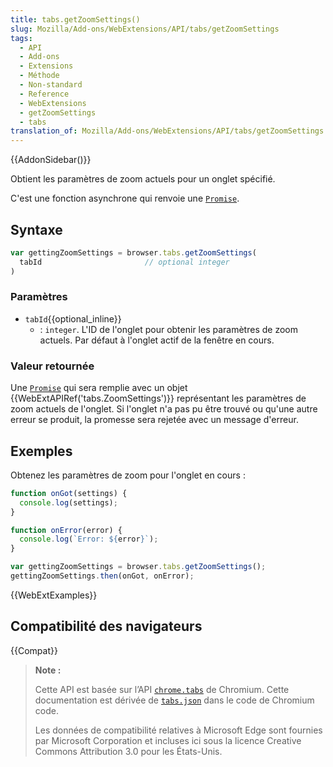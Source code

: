 ```yaml
---
title: tabs.getZoomSettings()
slug: Mozilla/Add-ons/WebExtensions/API/tabs/getZoomSettings
tags:
  - API
  - Add-ons
  - Extensions
  - Méthode
  - Non-standard
  - Reference
  - WebExtensions
  - getZoomSettings
  - tabs
translation_of: Mozilla/Add-ons/WebExtensions/API/tabs/getZoomSettings
---
```


{{AddonSidebar()}}

Obtient les paramètres de zoom actuels pour un onglet spécifié.

C'est une fonction asynchrone qui renvoie une [`Promise`](/fr/docs/Web/JavaScript/Reference/Objets_globaux/Promise).

## Syntaxe

```js
var gettingZoomSettings = browser.tabs.getZoomSettings(
  tabId                       // optional integer
)
```

### Paramètres

- `tabId`{{optional_inline}}
  - : `integer`. L'ID de l'onglet pour obtenir les paramètres de zoom actuels. Par défaut à l'onglet actif de la fenêtre en cours.

### Valeur retournée

Une [`Promise`](/fr/docs/Web/JavaScript/Reference/Objets_globaux/Promise) qui sera remplie avec un objet {{WebExtAPIRef('tabs.ZoomSettings')}} représentant les paramètres de zoom actuels de l'onglet. Si l'onglet n'a pas pu être trouvé ou qu'une autre erreur se produit, la promesse sera rejetée avec un message d'erreur.

## Exemples

Obtenez les paramètres de zoom pour l'onglet en cours :

```js
function onGot(settings) {
  console.log(settings);
}

function onError(error) {
  console.log(`Error: ${error}`);
}

var gettingZoomSettings = browser.tabs.getZoomSettings();
gettingZoomSettings.then(onGot, onError);
```

{{WebExtExamples}}

## Compatibilité des navigateurs

{{Compat}}

> **Note :**
>
> Cette API est basée sur l’API [`chrome.tabs`](https://developer.chrome.com/extensions/tabs#method-executeScript) de Chromium. Cette documentation est dérivée de [`tabs.json`](https://chromium.googlesource.com/chromium/src/+/master/chrome/common/extensions/api/tabs.json) dans le code de Chromium code.
>
> Les données de compatibilité relatives à Microsoft Edge sont fournies par Microsoft Corporation et incluses ici sous la licence Creative Commons Attribution 3.0 pour les États-Unis.

<!--
// Copyright 2015 The Chromium Authors. All rights reserved.
//
// Redistribution and use in source and binary forms, with or without
// modification, are permitted provided that the following conditions are
// met:
//
//    * Redistributions of source code must retain the above copyright
// notice, this list of conditions and the following disclaimer.
//    * Redistributions in binary form must reproduce the above
// copyright notice, this list of conditions and the following disclaimer
// in the documentation and/or other materials provided with the
// distribution.
//    * Neither the name of Google Inc. nor the names of its
// contributors may be used to endorse or promote products derived from
// this software without specific prior written permission.
//
// THIS SOFTWARE IS PROVIDED BY THE COPYRIGHT HOLDERS AND CONTRIBUTORS
// "AS IS" AND ANY EXPRESS OR IMPLIED WARRANTIES, INCLUDING, BUT NOT
// LIMITED TO, THE IMPLIED WARRANTIES OF MERCHANTABILITY AND FITNESS FOR
// A PARTICULAR PURPOSE ARE DISCLAIMED. IN NO EVENT SHALL THE COPYRIGHT
// OWNER OR CONTRIBUTORS BE LIABLE FOR ANY DIRECT, INDIRECT, INCIDENTAL,
// SPECIAL, EXEMPLARY, OR CONSEQUENTIAL DAMAGES (INCLUDING, BUT NOT
// LIMITED TO, PROCUREMENT OF SUBSTITUTE GOODS OR SERVICES; LOSS OF USE,
// DATA, OR PROFITS; OR BUSINESS INTERRUPTION) HOWEVER CAUSED AND ON ANY
// THEORY OF LIABILITY, WHETHER IN CONTRACT, STRICT LIABILITY, OR TORT
// (INCLUDING NEGLIGENCE OR OTHERWISE) ARISING IN ANY WAY OUT OF THE USE
// OF THIS SOFTWARE, EVEN IF ADVISED OF THE POSSIBILITY OF SUCH DAMAGE.
-->
